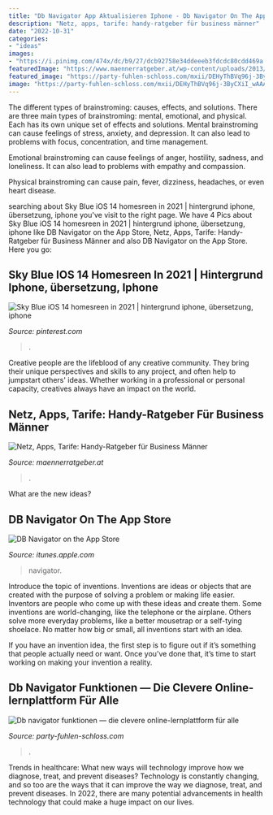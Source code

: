```yaml
---
title: "Db Navigator App Aktualisieren Iphone - Db Navigator On The App Store"
description: "Netz, apps, tarife: handy-ratgeber für business männer"
date: "2022-10-31"
categories:
- "ideas"
images:
- "https://i.pinimg.com/474x/dc/b9/27/dcb92758e34ddeeeb3fdcdc80cdd469a.jpg"
featuredImage: "https://www.maennerratgeber.at/wp-content/uploads/2013/01/handy-apps-ueberblick.jpg"
featured_image: "https://party-fuhlen-schloss.com/mxii/DEHyThBVq96j-3ByCXiI_wAAAA.jpg"
image: "https://party-fuhlen-schloss.com/mxii/DEHyThBVq96j-3ByCXiI_wAAAA.jpg"
---
```



The different types of brainstroming: causes, effects, and solutions.
There are three main types of brainstroming: mental, emotional, and physical. Each has its own unique set of effects and solutions.
Mental brainstroming can cause feelings of stress, anxiety, and depression. It can also lead to problems with focus, concentration, and time management.

Emotional brainstroming can cause feelings of anger, hostility, sadness, and loneliness. It can also lead to problems with empathy and compassion.

Physical brainstroming can cause pain, fever, dizziness, headaches, or even heart disease.

	

		
searching about Sky Blue iOS 14 homesreen in 2021 | hintergrund iphone, übersetzung, iphone you've visit to the right page. We have 4 Pics about Sky Blue iOS 14 homesreen in 2021 | hintergrund iphone, übersetzung, iphone like DB Navigator on the App Store, Netz, Apps, Tarife: Handy-Ratgeber für Business Männer and also DB Navigator on the App Store. Here you go:
		
    
## Sky Blue IOS 14 Homesreen In 2021 | Hintergrund Iphone, übersetzung, Iphone

<img loading=lazy src="https://i.pinimg.com/474x/dc/b9/27/dcb92758e34ddeeeb3fdcdc80cdd469a.jpg" onerror="this.onerror=null;this.src='https://tse2.mm.bing.net/th?id=OIP.M0QXPmad4HlU4N_on3sP-QAAAA&amp;pid=15.1';" alt="Sky Blue iOS 14 homesreen in 2021 | hintergrund iphone, übersetzung, iphone">

_Source: pinterest.com_

>. 

	

Creative people are the lifeblood of any creative community. They bring their unique perspectives and skills to any project, and often help to jumpstart others' ideas. Whether working in a professional or personal capacity, creatives always have an impact on the world.

    
## Netz, Apps, Tarife: Handy-Ratgeber Für Business Männer

<img loading=lazy src="https://www.maennerratgeber.at/wp-content/uploads/2013/01/handy-apps-ueberblick.jpg" onerror="this.onerror=null;this.src='https://tse2.mm.bing.net/th?id=OIP.N7ruTo-5SC_ZiucuJFqjIAHaHX&amp;pid=15.1';" alt="Netz, Apps, Tarife: Handy-Ratgeber für Business Männer">

_Source: maennerratgeber.at_

>. 

	

What are the new ideas?
 

    
## DB Navigator On The App Store

<img loading=lazy src="http://a1.mzstatic.com/us/r30/Purple111/v4/16/0e/37/160e37ee-33a3-1d72-fd60-55c96f11c086/screen696x696.jpeg" onerror="this.onerror=null;this.src='https://tse3.mm.bing.net/th?id=OIP.Fqu8hfT3ZUS__ypnWM_EogAAAA&amp;pid=15.1';" alt="DB Navigator on the App Store">

_Source: itunes.apple.com_

>navigator. 

	

Introduce the topic of inventions.
Inventions are ideas or objects that are created with the purpose of solving a problem or making life easier. Inventors are people who come up with these ideas and create them.
Some inventions are world-changing, like the telephone or the airplane. Others solve more everyday problems, like a better mousetrap or a self-tying shoelace. No matter how big or small, all inventions start with an idea.

If you have an invention idea, the first step is to figure out if it’s something that people actually need or want. Once you’ve done that, it’s time to start working on making your invention a reality.

    
## Db Navigator Funktionen — Die Clevere Online-lernplattform Für Alle

<img loading=lazy src="https://party-fuhlen-schloss.com/mxii/DEHyThBVq96j-3ByCXiI_wAAAA.jpg" onerror="this.onerror=null;this.src='https://tse3.mm.bing.net/th?id=OIP.Ct-tU1s6FoXqM-NVosR0nwAAAA&amp;pid=15.1';" alt="Db navigator funktionen — die clevere online-lernplattform für alle">

_Source: party-fuhlen-schloss.com_

>. 

	

Trends in healthcare: What new ways will technology improve how we diagnose, treat, and prevent diseases?
Technology is constantly changing, and so too are the ways that it can improve the way we diagnose, treat, and prevent diseases. In 2022, there are many potential advancements in health technology that could make a huge impact on our lives.

